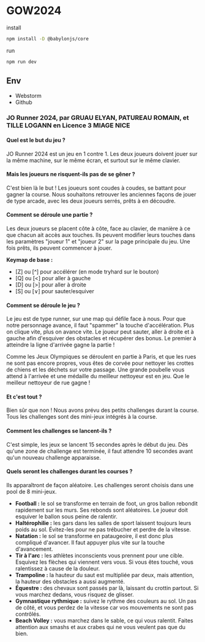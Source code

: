 # GOW2024

install
```bash
npm install -D @babylonjs/core
```
run
```bash
npm run dev
```

## Env
- Webstorm
- Github



### JO Runner 2024, par GRUAU ELYAN, PATUREAU ROMAIN, et TILLE LOGANN en Licence 3 MIAGE NICE

#### Quel est le but du jeu ?

JO Runner 2024 est un jeu en 1 contre 1. Les deux joueurs doivent jouer sur la même machine, sur le même écran, et surtout sur le même clavier.

#### Mais les joueurs ne risquent-ils pas de se gêner ?

C'est bien là le but ! Les joueurs sont coudes à coudes, se battant pour gagner la course. Nous souhaitons retrouver les anciennes façons de jouer de type arcade, avec les deux joueurs serrés, prêts à en découdre.

#### Comment se déroule une partie ?

Les deux joueurs se placent côte à côte, face au clavier, de manière à ce que chacun ait accès aux touches. Ils peuvent modifier leurs touches dans les paramètres "joueur 1" et "joueur 2" sur la page principale du jeu. Une fois prêts, ils peuvent commencer à jouer.

**Keymap de base :**
- [Z] ou [^] pour accélérer (en mode tryhard sur le bouton)
- [Q] ou [<] pour aller à gauche 
- [D] ou [>] pour aller à droite
- [S] ou [∨] pour sauter/esquiver 

#### Comment se déroule le jeu ?

Le jeu est de type runner, sur une map qui défile face à nous. Pour que notre personnage avance, il faut "spammer" la touche d'accélération. Plus on clique vite, plus on avance vite. Le joueur peut sauter, aller à droite et à gauche afin d'esquiver des obstacles et récupérer des bonus. Le premier à atteindre la ligne d'arrivée gagne la partie !

Comme les Jeux Olympiques se déroulent en partie à Paris, et que les rues ne sont pas encore propres, vous êtes de corvée pour nettoyer les crottes de chiens et les déchets sur votre passage. Une grande poubelle vous attend à l'arrivée et une médaille du meilleur nettoyeur est en jeu. Que le meilleur nettoyeur de rue gagne !

#### Et c'est tout ?

Bien sûr que non ! Nous avons prévu des petits challenges durant la course. Tous les challenges sont des mini-jeux intégrés à la course.

#### Comment les challenges se lancent-ils ?

C'est simple, les jeux se lancent 15 secondes après le début du jeu. Dès qu'une zone de challenge est terminée, il faut attendre 10 secondes avant qu'un nouveau challenge apparaisse.

#### Quels seront les challenges durant les courses ?

Ils apparaîtront de façon aléatoire. Les challenges seront choisis dans une pool de 8 mini-jeux.

- **Football :** le sol se transforme en terrain de foot, un gros ballon rebondit rapidement sur les murs. Ses rebonds sont aléatoires. Le joueur doit esquiver le ballon sous peine de ralentir.
- **Haltérophilie :** les gars dans les salles de sport laissent toujours leurs poids au sol. Évitez-les pour ne pas trébucher et perdre de la vitesse.
- **Natation :** le sol se transforme en pataugeoire, il est donc plus compliqué d'avancer. Il faut appuyer plus vite sur la touche d'avancement.
- **Tir à l'arc :** les athlètes inconscients vous prennent pour une cible. Esquivez les flèches qui viennent vers vous. Si vous êtes touché, vous ralentissez à cause de la douleur.
- **Trampoline :** la hauteur du saut est multipliée par deux, mais attention, la hauteur des obstacles a aussi augmenté.
- **Équestre :** des chevaux sont passés par là, laissant du crottin partout. Si vous marchez dedans, vous risquez de glisser.
- **Gymnastique rythmique :** suivez le rythme des couleurs au sol. Un pas de côté, et vous perdez de la vitesse car vos mouvements ne sont pas contrôlés.
- **Beach Volley :** vous marchez dans le sable, ce qui vous ralentit. Faites attention aux smashs et aux crabes qui ne vous veulent pas que du bien.


